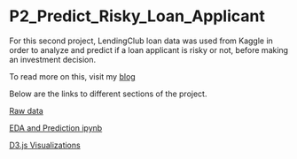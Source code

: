 # P2_Predict_Risky_Loan_Applicant

For this second project, LendingClub loan data was used from Kaggle in order to analyze and predict if a loan applicant is risky or not, before making an investment decision.

To read more on this, visit my [blog](https://navinagovindaraj.wordpress.com/)

Below are the links to different sections of the project.

[Raw data](https://www.kaggle.com/wendykan/lending-club-loan-data/data)

[EDA and Prediction ipynb](./blob/master/lendingclub.ipynb)

[D3.js Visualizations]()
